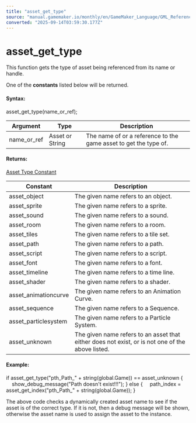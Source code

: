 ```yaml
---
title: "asset_get_type"
source: "manual.gamemaker.io/monthly/en/GameMaker_Language/GML_Reference/Asset_Management/Assets_And_Tags/asset_get_type.htm"
converted: "2025-09-14T03:59:30.177Z"
---
```


# asset\_get\_type

This function gets the type of asset being referenced from its name or handle.

One of the **constants** listed below will be returned.

#### Syntax:

asset\_get\_type(name\_or\_ref);

| Argument | Type | Description |
| --- | --- | --- |
| name_or_ref | Asset or String | The name of or a reference to the game asset to get the type of. |

#### Returns:

[Asset Type Constant](asset_get_type.md)

| Constant | Description |
| --- | --- |
| asset_object | The given name refers to an object. |
| asset_sprite | The given name refers to a sprite. |
| asset_sound | The given name refers to a sound. |
| asset_room | The given name refers to a room. |
| asset_tiles | The given name refers to a tile set. |
| asset_path | The given name refers to a path. |
| asset_script | The given name refers to a script. |
| asset_font | The given name refers to a font. |
| asset_timeline | The given name refers to a time line. |
| asset_shader | The given name refers to a shader. |
| asset_animationcurve | The given name refers to an Animation Curve. |
| asset_sequence | The given name refers to a Sequence. |
| asset_particlesystem | The given name refers to a Particle System. |
| asset_unknown | The given name refers to an asset that either does not exist, or is not one of the above listed. |

#### Example:

if asset\_get\_type("pth\_Path\_" + string(global.Game)) == asset\_unknown
{
    show\_debug\_message("Path doesn't exist!!!");
}
else
{
    path\_index = asset\_get\_index("pth\_Path\_" + string(global.Game));
}

The above code checks a dynamically created asset name to see if the asset is of the correct type. If it is not, then a debug message will be shown, otherwise the asset name is used to assign the asset to the instance.